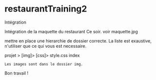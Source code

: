 # restaurantTraining2

Intégration

Intégration de la maquette du restaurant Ce soir. voir  maquette.jpg


mettre en place une hierarchie de dossier correcte. La liste est exaustive, n'utiliser que ce qui vous est necessaire.

projet > [img]> [css]> style.css index



    Les images sont dans le dossier img.

Bon travail !
